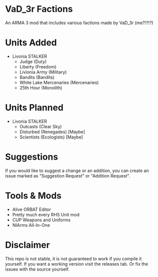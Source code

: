 # VaD_3r Factions

An ARMA 3 mod that includes various factions made by VaD_3r (me?!?!?)

# Units Added
 -  Livonia STALKER
	 - Judge (Duty)
	 - Liberty (Freedom)
	 - Livionia Army (Military) 
 	 - Bandits (Bandits)
	 - White Lake Mercenaries (Mercenaries)
	 - 25th Hour (Monolith)

# Units Planned
- Livonia STALKER
	 - Outcasts (Clear Sky)
	 - Disturbed (Renegades) [Maybe]
	 - Scientists (Ecologists) [Maybe]


# Suggestions
If you would like to suggest a change or an addition, you can create an issue marked as "Suggestion Request" or "Addition Request".

# Tools & Mods
- Alive ORBAT Editor
- Pretty much every RHS Unit mod
- CUP Weapons and Uniforms
- NIArms All-In-One
# Disclaimer
This repo is not stable, it is not guaranteed to work if you compile it yourself. If you want a working version visit the releases tab. Or fix the issues with the source yourself.
